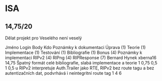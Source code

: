 # ISA
## 14,75/20

Dělat projekt pro Veselého není veselý

Jméno Login Body Kdo Poznámky k dokumentaci Úprava (1) Teorie (1) Implementace (1) Testování (1) Bibliografie (1) Bonus (4) Poznámky k implementaci RIPv2 (4) RIPng (4) RIPResponse (7)
Bernard Hynek xberna16 14,75 Špatný formát celé bibliografie, slabá implementace a teorie 1 0,75 0,5 1 0,5 u RIPv2 interpretuje Auth.Trailer jako RTE, RIPv2 bez route tagu a bez autentizačních dat, podvrhává i neintegritní route tag 1 4 6
